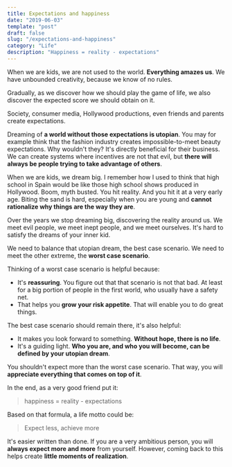 ```yaml
---
title: Expectations and happiness
date: "2019-06-03"
template: "post"
draft: false
slug: "/expectations-and-happiness"
category: "Life"
description: "Happiness = reality - expectations"
---
```


When we are kids, we are not used to the world. **Everything amazes us**. We have unbounded creativity, because we know of no rules.

Gradually, as we discover how we should play the game of life, we also discover the expected score we should obtain on it.

Society, consumer media, Hollywood productions, even friends and parents create expectations.

Dreaming of **a world without those expectations is utopian**. You may for example think that the fashion industry creates impossible-to-meet beauty expectations. Why wouldn't they? It's directly beneficial for their business. We can create systems where incentives are not that evil, but **there will always be people trying to take advantage of others**.

When we are kids, we dream big. I remember how I used to think that high school in Spain would be like those high school shows produced in Hollywood. Boom, myth busted. You hit reality. And you hit it at a very early age. Biting the sand is hard, especially when you are young and **cannot rationalize why things are the way they are**.

Over the years we stop dreaming big, discovering the reality around us. We meet evil people, we meet inept people, and we meet ourselves. It's hard to satisfy the dreams of your inner kid.

We need to balance that utopian dream, the best case scenario. We need to meet the other extreme, the **worst case scenario**.

Thinking of a worst case scenario is helpful because:

- It's **reassuring**. You figure out that that scenario is not that bad. At least for a big portion of people in the first world, who usually have a safety net.
- That helps you **grow your risk appetite**. That will enable you to do great things.

The best case scenario should remain there, it's also helpful:

- It makes you look forward to something. **Without hope, there is no life**.
- It's a guiding light. **Who you are, and who you will become, can be defined by your utopian dream**.



You shouldn't expect more than the worst case scenario. That way, you will **appreciate everything that comes on top of it**.



In the end, as a very good friend put it:

> happiness = reality - expectations



Based on that formula, a life motto could be:

> Expect less, achieve more



It's easier written than done. If you are a very ambitious person, you will **always expect more and more** from yourself. However, coming back to this helps create **little moments of realization**.

